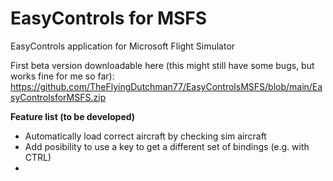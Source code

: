 # EasyControls for MSFS
EasyControls application for Microsoft Flight Simulator

First beta version downloadable here (this might still have some bugs, but works fine for me so far): https://github.com/TheFlyingDutchman77/EasyControlsMSFS/blob/main/EasyControlsforMSFS.zip


**Feature list (to be developed)**
- Automatically load correct aircraft by checking sim aircraft
- Add posibility to use a key to get a different set of bindings (e.g. with CTRL)
- 
